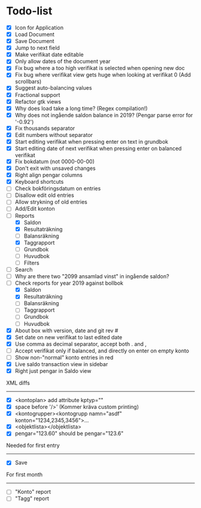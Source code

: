 Todo-list
=========

- [x] Icon for Application
- [x] Load Document
- [x] Save Document
- [x] Jump to next field
- [x] Make verifikat date editable
- [x] Only allow dates of the document year
- [x] Fix bug where a too high verifikat is selected when opening new doc
- [x] Fix bug where verifikat view gets huge when looking at verifikat 0 (Add scrollbars)
- [x] Suggest auto-balancing values
- [x] Fractional support
- [x] Refactor gtk views
- [x] Why does load take a long time? (Regex compilation!)
- [x] Why does not ingående saldon balance in 2019? (Pengar parse error for '-0.92')
- [x] Fix thousands separator
- [x] Edit numbers without separator
- [x] Start editing verifikat when pressing enter on text in grundbok
- [x] Start editing date of next verifikat when pressing enter on balanced verifikat
- [x] Fix bokdatum (not 0000-00-00)
- [x] Don't exit with unsaved changes
- [x] Right align pengar columns
- [x] Keyboard shortcuts
- [ ] Check bokföringsdatum on entries
- [ ] Disallow edit old entries
- [ ] Allow strykning of old entries
- [ ] Add/Edit konton
- [ ] Reports
  * [x] Saldon
  * [x] Resultaträkning
  * [ ] Balansräkning
  * [x] Taggrapport
  * [ ] Grundbok
  * [ ] Huvudbok
  * [ ] Filters
- [ ] Search
- [ ] Why are there two "2099 ansamlad vinst" in ingående saldon?
- [ ] Check reports for year 2019 against bollbok
  * [x] Saldon
  * [x] Resultaträkning
  * [ ] Balansräkning
  * [ ] Taggrapport
  * [ ] Grundbok
  * [ ] Huvudbok
- [x] About box with version, date and git rev #
- [x] Set date on new verifikat to last edited date
- [x] Use comma as decimal separator, accept both . and ,
- [ ] Accept verifikat only if balanced, and directly on enter on empty konto
- [ ] Show non-"normal" konto entries in red
- [x] Live saldo transaction view in sidebar
- [x] Right just pengar in Saldo view

XML diffs
*********
 - [x] \<kontoplan> add attribute kptyp=""
 - [x] space before '/>' (Kommer kräva custom printing)
 - [x] \<kontogrupper>\<kontogrupp namn="asdf" konton="1234,2345,3456">...
 - [x] \<objektlista>\</objektlista>
 - [x] pengar="123.60" should be pengar="123.6"

Needed for first entry
**********************
- [x] Save

For first month
***************
- [ ] "Konto" report
- [ ] "Tagg" report
